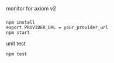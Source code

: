 monitor for axiom v2

###

```
npm install
export PROVIDER_URL = your_provider_url
npm start
```

unit test

```
npm test
```
